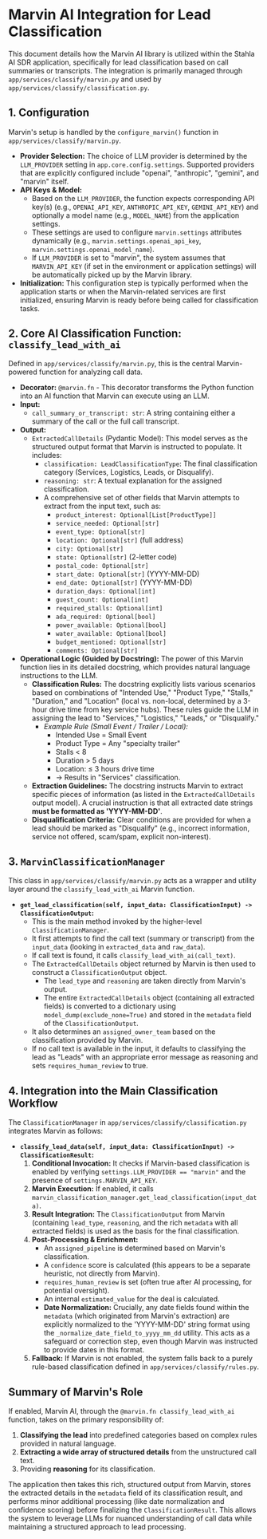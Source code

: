 <!-- filepath: /docs/marvin.md -->

# Marvin AI Integration for Lead Classification

This document details how the Marvin AI library is utilized within the Stahla AI SDR application, specifically for lead classification based on call summaries or transcripts. The integration is primarily managed through `app/services/classify/marvin.py` and used by `app/services/classify/classification.py`.

## 1. Configuration

Marvin's setup is handled by the `configure_marvin()` function in `app/services/classify/marvin.py`.

- **Provider Selection:** The choice of LLM provider is determined by the `LLM_PROVIDER` setting in `app.core.config.settings`. Supported providers that are explicitly configured include "openai", "anthropic", "gemini", and "marvin" itself.
- **API Keys & Model:**
  - Based on the `LLM_PROVIDER`, the function expects corresponding API key(s) (e.g., `OPENAI_API_KEY`, `ANTHROPIC_API_KEY`, `GEMINI_API_KEY`) and optionally a model name (e.g., `MODEL_NAME`) from the application settings.
  - These settings are used to configure `marvin.settings` attributes dynamically (e.g., `marvin.settings.openai_api_key`, `marvin.settings.openai_model_name`).
  - If `LLM_PROVIDER` is set to "marvin", the system assumes that `MARVIN_API_KEY` (if set in the environment or application settings) will be automatically picked up by the Marvin library.
- **Initialization:** This configuration step is typically performed when the application starts or when the Marvin-related services are first initialized, ensuring Marvin is ready before being called for classification tasks.

## 2. Core AI Classification Function: `classify_lead_with_ai`

Defined in `app/services/classify/marvin.py`, this is the central Marvin-powered function for analyzing call data.

- **Decorator:** `@marvin.fn` - This decorator transforms the Python function into an AI function that Marvin can execute using an LLM.
- **Input:**
  - `call_summary_or_transcript: str`: A string containing either a summary of the call or the full call transcript.
- **Output:**
  - `ExtractedCallDetails` (Pydantic Model): This model serves as the structured output format that Marvin is instructed to populate. It includes:
    - `classification: LeadClassificationType`: The final classification category (Services, Logistics, Leads, or Disqualify).
    - `reasoning: str`: A textual explanation for the assigned classification.
    - A comprehensive set of other fields that Marvin attempts to extract from the input text, such as:
      - `product_interest: Optional[List[ProductType]]`
      - `service_needed: Optional[str]`
      - `event_type: Optional[str]`
      - `location: Optional[str]` (full address)
      - `city: Optional[str]`
      - `state: Optional[str]` (2-letter code)
      - `postal_code: Optional[str]`
      - `start_date: Optional[str]` (YYYY-MM-DD)
      - `end_date: Optional[str]` (YYYY-MM-DD)
      - `duration_days: Optional[int]`
      - `guest_count: Optional[int]`
      - `required_stalls: Optional[int]`
      - `ada_required: Optional[bool]`
      - `power_available: Optional[bool]`
      - `water_available: Optional[bool]`
      - `budget_mentioned: Optional[str]`
      - `comments: Optional[str]`
- **Operational Logic (Guided by Docstring):**
  The power of this Marvin function lies in its detailed docstring, which provides natural language instructions to the LLM.
  - **Classification Rules:** The docstring explicitly lists various scenarios based on combinations of "Intended Use," "Product Type," "Stalls," "Duration," and "Location" (local vs. non-local, determined by a 3-hour drive time from key service hubs). These rules guide the LLM in assigning the lead to "Services," "Logistics," "Leads," or "Disqualify."
    - _Example Rule (Small Event / Trailer / Local):_
      - Intended Use = Small Event
      - Product Type = Any "specialty trailer"
      - Stalls < 8
      - Duration > 5 days
      - Location: ≤ 3 hours drive time
      - -> Results in "Services" classification.
  - **Extraction Guidelines:** The docstring instructs Marvin to extract specific pieces of information (as listed in the `ExtractedCallDetails` output model). A crucial instruction is that all extracted date strings **must be formatted as 'YYYY-MM-DD'**.
  - **Disqualification Criteria:** Clear conditions are provided for when a lead should be marked as "Disqualify" (e.g., incorrect information, service not offered, scam/spam, explicit non-interest).

## 3. `MarvinClassificationManager`

This class in `app/services/classify/marvin.py` acts as a wrapper and utility layer around the `classify_lead_with_ai` Marvin function.

- **`get_lead_classification(self, input_data: ClassificationInput) -> ClassificationOutput`:**
  - This is the main method invoked by the higher-level `ClassificationManager`.
  - It first attempts to find the call text (summary or transcript) from the `input_data` (looking in `extracted_data` and `raw_data`).
  - If call text is found, it calls `classify_lead_with_ai(call_text)`.
  - The `ExtractedCallDetails` object returned by Marvin is then used to construct a `ClassificationOutput` object.
    - The `lead_type` and `reasoning` are taken directly from Marvin's output.
    - The entire `ExtractedCallDetails` object (containing all extracted fields) is converted to a dictionary using `model_dump(exclude_none=True)` and stored in the `metadata` field of the `ClassificationOutput`.
  - It also determines an `assigned_owner_team` based on the classification provided by Marvin.
  - If no call text is available in the input, it defaults to classifying the lead as "Leads" with an appropriate error message as reasoning and sets `requires_human_review` to true.

## 4. Integration into the Main Classification Workflow

The `ClassificationManager` in `app/services/classify/classification.py` integrates Marvin as follows:

- **`classify_lead_data(self, input_data: ClassificationInput) -> ClassificationResult`:**
  1.  **Conditional Invocation:** It checks if Marvin-based classification is enabled by verifying `settings.LLM_PROVIDER == "marvin"` and the presence of `settings.MARVIN_API_KEY`.
  2.  **Marvin Execution:** If enabled, it calls `marvin_classification_manager.get_lead_classification(input_data)`.
  3.  **Result Integration:** The `ClassificationOutput` from Marvin (containing `lead_type`, `reasoning`, and the rich `metadata` with all extracted fields) is used as the basis for the final classification.
  4.  **Post-Processing & Enrichment:**
      - An `assigned_pipeline` is determined based on Marvin's classification.
      - A `confidence` score is calculated (this appears to be a separate heuristic, not directly from Marvin).
      - `requires_human_review` is set (often true after AI processing, for potential oversight).
      - An internal `estimated_value` for the deal is calculated.
      - **Date Normalization:** Crucially, any date fields found within the `metadata` (which originated from Marvin's extraction) are explicitly normalized to the 'YYYY-MM-DD' string format using the `_normalize_date_field_to_yyyy_mm_dd` utility. This acts as a safeguard or correction step, even though Marvin was instructed to provide dates in this format.
  5.  **Fallback:** If Marvin is not enabled, the system falls back to a purely rule-based classification defined in `app/services/classify/rules.py`.

## Summary of Marvin's Role

If enabled, Marvin AI, through the `@marvin.fn classify_lead_with_ai` function, takes on the primary responsibility of:

1.  **Classifying the lead** into predefined categories based on complex rules provided in natural language.
2.  **Extracting a wide array of structured details** from the unstructured call text.
3.  Providing **reasoning** for its classification.

The application then takes this rich, structured output from Marvin, stores the extracted details in the `metadata` field of its classification result, and performs minor additional processing (like date normalization and confidence scoring) before finalizing the `ClassificationResult`. This allows the system to leverage LLMs for nuanced understanding of call data while maintaining a structured approach to lead processing.
